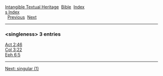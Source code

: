 [Intangible Textual Heritage](../../index)  [Bible](../index) 
[Index](index)   
[s Index](_s_)  
  [Previous](c10478)  [Next](c10480) 

------------------------------------------------------------------------

### &lt;singleness&gt; 3 entries

[Act 2:46](../kjv/act002.htm#046)  
[Col 3:22](../kjv/col003.htm#022)  
[Eph 6:5](../kjv/eph006.htm#005)  

------------------------------------------------------------------------

[Next: singular (1)](c10480)

